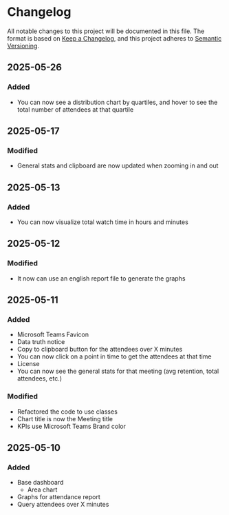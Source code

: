 # Changelog

All notable changes to this project will be documented in this file.
The format is based on [Keep a Changelog](https://keepachangelog.com/en/1.0.0/), and this project adheres to [Semantic Versioning](https://semver.org/spec/v2.0.0.html).

## 2025-05-26

### Added

- You can now see a distribution chart by quartiles, and hover to see the total number of attendees at that quartile

## 2025-05-17

### Modified

- General stats and clipboard are now updated when zooming in and out 

## 2025-05-13

### Added

- You can now visualize total watch time in hours and minutes

## 2025-05-12

### Modified

- It now can use an english report file to generate the graphs

## 2025-05-11

### Added

- Microsoft Teams Favicon
- Data truth notice
- Copy to clipboard button for the attendees over X minutes
- You can now click on a point in time to get the attendees at that time
- License
- You can now see the general stats for that meeting (avg retention, total attendees, etc.)

### Modified

- Refactored the code to use classes
- Chart title is now the Meeting title
- KPIs use Microsoft Teams Brand color

## 2025-05-10

### Added

- Base dashboard
    - Area chart
- Graphs for attendance report
- Query attendees over X minutes